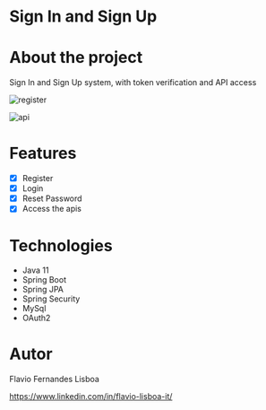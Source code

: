 # Sign In and Sign Up



# About the project


Sign In and Sign Up system, with token verification and API access

![register](https://user-images.githubusercontent.com/64932502/222987537-d77078e0-a314-4e50-8970-1c15fc027d2a.gif)

![api](https://user-images.githubusercontent.com/64932502/222987561-63434ea0-518f-4496-878a-26afe5dd46fa.gif)

# Features

- [x] Register
- [x] Login
- [x] Reset Password
- [x] Access the apis

# Technologies 

- Java 11
- Spring Boot
- Spring JPA
- Spring Security
- MySql
- OAuth2

# Autor

Flavio Fernandes Lisboa

https://www.linkedin.com/in/flavio-lisboa-it/
